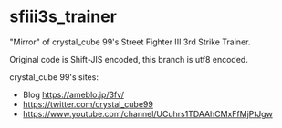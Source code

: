 # sfiii3s_trainer

"Mirror" of crystal_cube 99's Street Fighter III 3rd Strike Trainer.

Original code is Shift-JIS encoded, this branch is utf8 encoded.

crystal_cube 99's sites:

  * Blog https://ameblo.jp/3fv/
  * https://twitter.com/crystal_cube99
  * https://www.youtube.com/channel/UCuhrs1TDAAhCMxFfMjPtJgw
